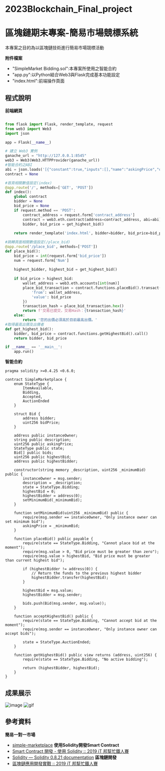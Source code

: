 # 2023Blockchain_Final_project
# 區塊鏈期末專案-簡易市場競標系統  
本專案之目的為以區塊鏈技術進行簡易市場競標活動  

**附件檔案**  
* "SimpleMarket Bidding.sol":本專案所使用之智能合約  
* "app.py":以Python結合Web3與Flask完成基本功能設定    
* "index.html":前端操作頁面  

## 程式說明  

**前端網頁**
```python  

from flask import Flask, render_template, request
from web3 import Web3
import json

app = Flask(__name__)

# 建立 Web3 實例
ganache_url = "http://127.0.0.1:8545"
web3 = Web3(Web3.HTTPProvider(ganache_url))
#智能合約之ABI
abi = json.loads('[{"constant":true,"inputs":[],"name":"askingPrice","outputs":[{"name":"","type":"uint256"}],"payable":false,"stateMutability":"view","type":"function"},{"constant":false,"inputs":[],"name":"acceptHighestBid","outputs":[],"payable":false,"stateMutability":"nonpayable","type":"function"},{"constant":true,"inputs":[{"name":"","type":"uint256"}],"name":"bids","outputs":[{"name":"bidder","type":"address"},{"name":"bidPrice","type":"uint256"}],"payable":false,"stateMutability":"view","type":"function"},{"constant":true,"inputs":[],"name":"getHighestBid","outputs":[{"name":"","type":"address"},{"name":"","type":"uint256"}],"payable":false,"stateMutability":"view","type":"function"},{"constant":true,"inputs":[],"name":"description","outputs":[{"name":"","type":"string"}],"payable":false,"stateMutability":"view","type":"function"},{"constant":false,"inputs":[{"name":"_minimumBid","type":"uint256"}],"name":"setMinimumBid","outputs":[],"payable":false,"stateMutability":"nonpayable","type":"function"},{"constant":true,"inputs":[],"name":"highestBidder","outputs":[{"name":"","type":"address"}],"payable":false,"stateMutability":"view","type":"function"},{"constant":true,"inputs":[],"name":"instanceOwner","outputs":[{"name":"","type":"address"}],"payable":false,"stateMutability":"view","type":"function"},{"constant":true,"inputs":[],"name":"state","outputs":[{"name":"","type":"uint8"}],"payable":false,"stateMutability":"view","type":"function"},{"constant":true,"inputs":[],"name":"highestBid","outputs":[{"name":"","type":"uint256"}],"payable":false,"stateMutability":"view","type":"function"},{"constant":false,"inputs":[],"name":"placeBid","outputs":[],"payable":true,"stateMutability":"payable","type":"function"},{"inputs":[{"name":"_description","type":"string"},{"name":"_minimumBid","type":"uint256"}],"payable":false,"stateMutability":"nonpayable","type":"constructor"}]')
contract = None

#首頁相關數值設定(index)
@app.route('/', methods=['GET', 'POST'])
def index():
    global contract
    bidder = None
    bid_price = None
    if request.method == 'POST':
        contract_address = request.form['contract_address']
        contract = web3.eth.contract(address=contract_address, abi=abi)
        bidder, bid_price = get_highest_bid()
        
    return render_template('index.html', bidder=bidder, bid_price=bid_price)

#跳轉頁面相關數值設定(/place_bid)
@app.route('/place_bid', methods=['POST'])
def place_bid():
    bid_price = int(request.form['bid_price'])
    num = request.form['Num']
    
    highest_bidder, highest_bid = get_highest_bid()
    
    if bid_price > highest_bid:
        wallet_address = web3.eth.accounts[int(num)]
        place_bid_transaction = contract.functions.placeBid().transact({
            'from': wallet_address,
            'value': bid_price
        })
        transaction_hash = place_bid_transaction.hex()
        return f'交易已提交，交易Hash：{transaction_hash}'
    else:
        return '您的出價必須高於目前最高出價。'
#取得最高出價及出價者
def get_highest_bid():
    bidder, bid_price = contract.functions.getHighestBid().call()
    return bidder, bid_price

if __name__ == '__main__':
    app.run()
```  
**智能合約**
```solidity
pragma solidity >=0.4.25 <0.6.0;

contract SimpleMarketplace {
    enum StateType { 
        ItemAvailable,
        Bidding,
        Accepted,
        AuctionEnded
    }
    
    struct Bid {
        address bidder;
        uint256 bidPrice;
    }

    address public instanceOwner;
    string public description;
    uint256 public askingPrice;
    StateType public state;
    Bid[] public bids;
    uint256 public highestBid;
    address public highestBidder;

    constructor(string memory _description, uint256 _minimumBid) public {
        instanceOwner = msg.sender;
        description = _description;
        state = StateType.Bidding;
        highestBid = 0;
        highestBidder = address(0);
        setMinimumBid(_minimumBid);
    }

    function setMinimumBid(uint256 _minimumBid) public {
        require(msg.sender == instanceOwner, "Only instance owner can set minimum bid");
        askingPrice = _minimumBid;
    }

    function placeBid() public payable {
        require(state == StateType.Bidding, "Cannot place bid at the moment");
        require(msg.value > 0, "Bid price must be greater than zero");
        require(msg.value > highestBid, "Bid price must be greater than current highest bid");

        if (highestBidder != address(0)) {
            // Return the funds to the previous highest bidder
            highestBidder.transfer(highestBid);
        }

        highestBid = msg.value;
        highestBidder = msg.sender;

        bids.push(Bid(msg.sender, msg.value));
    }

    function acceptHighestBid() public {
        require(state == StateType.Bidding, "Cannot accept bid at the moment");
        require(msg.sender == instanceOwner, "Only instance owner can accept bids");

        state = StateType.AuctionEnded;
    }

    function getHighestBid() public view returns (address, uint256) {
        require(state == StateType.Bidding, "No active bidding");

        return (highestBidder, highestBid);
    }
}

```  
## 成果展示
![image](https://github.com/vv910511/Project_data/blob/main/%E5%9C%96%E7%89%871.png)
![gif](https://github.com/vv910511/Project_data/blob/main/Gif2.gif)
## 參考資料
**簡易一對一市場**<br />  
* [simple-marketplace](https://github.com/Azure-Samples/blockchain/blob/master/blockchain-workbench/application-and-smart-contract-samples/simple-marketplace/readme.md)
**使用Solidity開發Smart Contract** <br />
* [Smart Contract 開發 - 使用 Solidity :: 2019 iT 邦幫忙鐵人賽](https://ithelp.ithome.com.tw/users/20092025/ironman/1759?page=2)<br />
* [Solidity — Solidity 0.8.21 documentation](https://docs.soliditylang.org/en/latest/)
**區塊鏈開發** <br />
* [區塊鏈應用開發實戰 :: 2019 iT 邦幫忙鐵人賽](https://ithelp.ithome.com.tw/users/20111706/ironman/1689)

